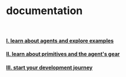 # documentation


<br>

#### [I. learn about agents and explore examples](agents/)
#### [II. learn about primitives and the agent's gear](primitives/)
#### [III. start your development journey](development/)
